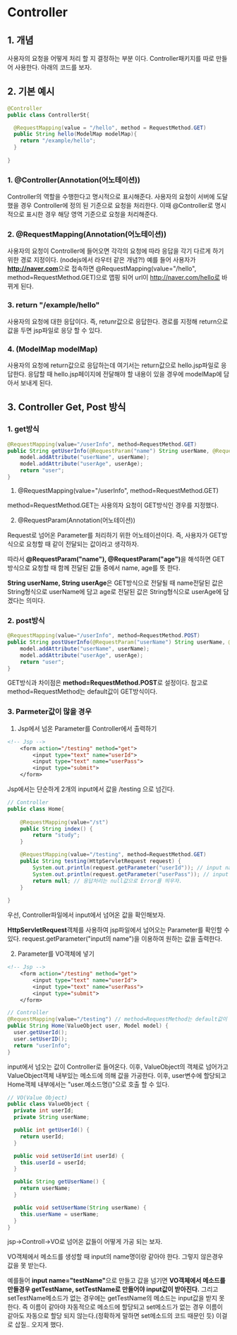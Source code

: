 # Controller
## 1. 개념
사용자의 요청을 어떻게 처리 할 지 결정하는 부분 이다. Controller패키지를 따로 만들어 사용한다. 아래의 코드를 보자.
## 2. 기본 예시
```java
@Controller
public class ControllerSt{

  @RequestMapping(value = "/hello", method = RequestMethod.GET)
  public String hello(ModelMap modelMap){
    return "/example/hello";
  }
  
}
```
### 1. @Controller(Annotation(어노테이션))

Controller의 역할을 수행한다고 명시적으로 표시해준다. 사용자의 요청이 서버에 도달했을 경우 Controller에 정의 된 기준으로 요청을 처리한다. 이때 @Controller로 명시적으로 표시한 경우 해당 영역 기준으로 요청을 처리해준다.

### 2. @RequestMapping(Annotation(어노테이션))

사용자의 요청이 Controller에 들어오면 각각의 요청에 따라 응답을 각기 다르게 하기 위한 경로 지정이다. (nodejs에서 라우터 같은 개념?!) 예를 들어 사용자가 <strong>http://naver.com</strong>으로 접속하면 @RequestMapping(value="/hello", method=RequestMethod.GET)으로 맵핑 되어 url이 http://naver.com/hello로 바뀌게 된다. 

### 3. return "/example/hello"

사용자의 요청에 대한 응답이다. 즉, retunr값으로 응답한다. 경로를 지정해 return으로 값을 두면 jsp파일로 응당 할 수 있다.

### 4. (ModelMap modelMap)

사용자의 요청에 return값으로 응답하는데 여기서는 return값으로 hello.jsp파일로 응답한다. 응답할 때 hello.jsp페이지에 전달해야 할 내용이 있을 경우에 modelMap에 담아서 보내게 된다.

## 3. Controller Get, Post 방식
### 1. get방식
```java
@RequestMapping(value="/userInfo", method=RequestMethod.GET)
public String getUserInfo(@RequestParam("name") String userName, @RequestParam("age") String userAge, Model model) {
    model.addAttribute("userName", userName);
    model.addAttribute("userAge", userAge);
    return "user";
}
```
1. @RequestMapping(value="/userInfo", method=RequestMethod.GET)

method=RequestMethod.GET는 사용의자 요청이 GET방식인 경우를 지정했다.

2. @RequestParam(Annotation(어노테이션))


Request로 넘어온 Parameter를 처리하기 위한 어노테이션이다. 즉, 사용자가 GET방식으로 요청할 때 같이 전달되는 값이라고 생각하자. 

따라서 <strong>@RequestParam("name"), @RequestParam("age")</strong>을 해석하면 GET방식으로 요청할 때 함께 전달된 값들 중에서 name, age를 뜻 한다.

<strong>String userName, String userAge</strong>은 GET방식으로 전달될 때 name전달된 값은 String형식으로 userName에 담고 age로 전달된 값은 String형식으로 userAge에 담겠다는 의미다.

### 2. post방식
```java
@RequestMapping(value="/userInfo", method=RequestMethod.POST)
public String postUserInfo(@RequestParam("userName") String userName, @RequestParam("userAge") String userAge, Model model) {
    model.addAttribute("userName", userName);
    model.addAttribute("userAge", userAge);
    return "user";
}
```
GET방식과 차이점은 <strong>method=RequestMethod.POST</strong>로 설정이다. 참고로 method=RequestMethod는 default값이 GET방식이다.

### 3. Parmeter값이 많을 경우


1. Jsp에서 넘온 Parameter를 Controller에서 출력하기

```jsp
<!-- Jsp -->
	<form action="/testing" method="get">
		<input type="text" name="userId">
		<input type="text" name="userPass">
		<input type="submit">
	</form>
```
Jsp에서는 단순하게 2개의 input에서 값을 /testing 으로 넘긴다.

```java
// Controller
public class Home{
	
	@RequestMapping(value="/st")
	public String index() {
		return "study";
	}

	@RequestMapping(value="/testing", method=RequestMethod.GET)
	public String testing(HttpServletRequest request) {
		System.out.println(request.getParameter("userId")); // input name="userId" 값이 출력
		System.out.println(request.getParameter("userPass")); // input name="userPass" 값이 출력
		return null; // 응답처리는 null값으로 Error를 띄우자.
	}
	
}
```
우선, Controller파일에서 input에서 넘어온 값을 확인해보자.

<strong>HttpServletRequest</strong>객체를 사용하여 jsp파일에서 넘어오는 Parameter를 확인할 수 있다. <srtong>request.getParameter("input의 name")</strong>을 이용하여 원하는 값을 출력한다.

2. Parameter를 VO객체에 넣기
```jsp
<!-- Jsp -->
	<form action="/testing" method="get">
		<input type="text" name="userId">
		<input type="text" name="userPass">
		<input type="submit">
	</form>
```
```java
// Controller
@RequestMapping(value="/testing") // method=RequestMethod는 default값이 GET으로 생략함
public String Home(ValueObject user, Model model) {
  user.getUserId(); 
  user.setUserID();
  return "userInfo";
}
```
input에서 넘오는 값이 Controller로 들어온다. 이후, ValueObject의 객체로 넘어가고 ValueObject객체 내부있는 메소드에 의해 값을 가공한다. 이후, user변수에 할당되고 Home객체 내부에서는 "user.메소드명()"으로 호출 할 수 있다. 
```java
// VO(Value Object)
public class ValueObject {
  private int userId;
  private String userName;

  public int getUserId() {
    return userId;
  }

  public void setUserId(int userId) {
    this.userId = userId;
  }

  public String getUserName() {
    return userName;
  }

  public void setUserName(String userName) {
    this.userName = userName;
  }
}
```
jsp->Controll->VO로 넘어온 값들이 어떻게 가공 되는 보자.

VO객체에서 메소드를 생성할 때 input의 name명이랑 같아야 한다. 그렇지 않은경우 값을 못 받는다.

예를들어 <strong>input name="testName"</strong>으로 만들고 값을 넘기면 <strong>VO객체에서 메소드를 만들경우 getTestName, setTestName로 만들어야 input값이 받아진다.</strong> 그리고 setTestName메소드가 없는 경우에는 getTestName의 메소드는 input값을 받지 못 한다. 즉 이름이 같아야 자동적으로 메소드에 할당되고 set메소드가 없는 경우 이름이 같아도 자동으로 할당 되지 않는다.(정확하게 말하면 set메소드의 코드 때문인 듯)
이걸로 삽질.. 오지게 했다.